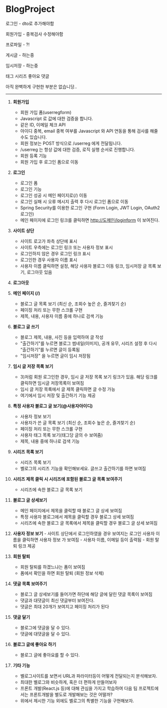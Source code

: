 # BlogProject

로그인 - dto로 추가해야함 

회원가입 - 중복검사 수정해야함

프로파일 - ?!

게시글 - 하는중

임시저장 - 하는중

태그
시리즈
좋아요
댓글

아직 완벽하게 구현한 부분은 없습니당..


---

1. **회원가입**
    - 회원 가입 폼(userregform)
    - Javascript 로 값에 대한 검증을 합니다.
    - 같은 ID, 이메일 체크 API
    - 아이디 중복, email 중복 여부를 Javascript 와 API 연동을 통해 검사를 해줄 수도
    있습니다.
    - 회원 정보는 POST 방식으로 /userreg 에게 전달됩니다.
    - /userreg 는 항상 값에 대한 검증, 로직 실행 순서로 진행합니다.
    - 회원 등록 기능
    - 회원 가입 후 로그인 폼으로 이동
    
2. **로그인**
    - 로그인 폼
    - 로그인 기능
    - 로그인 성공 시 메인 페이지로(/) 이동
    - 로그인 실패 시 오류 메시지 출력 후 다시 로그인 폼으로 이동
    - Spring Security를 이용한 로그인 구현 (Form Login, JWT Login, OAuth2 로그인)
    - 메인 페이지에 로그인 링크를 클릭하면 [http://도메인/loginform](http://xn--hq1bm8jm9l/loginform) 이 보여진다.
    
3. **사이트 상단**
    - 사이트 로고가 좌측 상단에 표시
    - 사이트 우측에는 로그인 링크 또는 사용자 정보 표시
    - 로그인하지 않은 경우 로그인 링크 표시
    - 로그인한 경우 사용자 이름 표시
    - 사용자 이름 클릭하면 설정, 해당 사용자 블로그 이동 링크, 임시저장 글 목록 보기, 로그아웃 있음
    
4. **로그아웃**
5. **메인 페이지 (/)**
    - 블로그 글 목록 보기 (최신 순, 조회수 높은 순, 즐겨찾기 순)
    - 페이징 처리 또는 무한 스크롤 구현
    - 제목, 내용, 사용자 이름 중에 하나로 검색 기능
    
6. **블로그 글 쓰기**
    - 블로그 제목, 내용, 사진 등을 입력하여 글 작성
    - "출간하기"를 누르면 블로그 썸네일(이미지), 공개 유무, 시리즈 설정 후 다시 “출간하기”를 누르면 글이 등록됨
    - "임시저장" 을 누르면 글이 임시 저장됨
    
7. **임시 글 저장 목록 보기**
    - 3)처럼 회원 로그인한 경우, 임시 글 저장 목록 보기 링크가 있음. 해당 링크를 클릭하면 임시글 저장목록이 보여짐
    - 임시 글 저장 목록에서 글 제목 클릭하면 글 수정 가능
    - 여기에서 임시 저장 및 출간하기 기능 제공
    
8. **특정 사용자 블로그 글 보기(@사용자아이디)**
    - 사용자 정보 보기
    - 사용자가 쓴 글 목록 보기 (최신 순, 조회수 높은 순, 즐겨찾기 순)
    - 페이징 처리 또는 무한 스크롤 구현
    - 사용자 태그 목록 보기(태그당 글의 수 보여줌)
    - 제목, 내용 중에 하나로 검색 기능
    
9. **시리즈 목록 보기**
    - 시리즈 목록 보기
    - 벨로그의 시리즈 기능을 확인해보세요. 글쓰고 출간하기를 하면 보여짐
    
10. **시리즈 제목 클릭 시 시리즈에 포함된 블로그 글 목록 보여주기**
    - 시리즈에 속한 블로그 글 목록 보기
    
11. **블로그 글 상세보기**
    - 메인 페이지에서 제목을 클릭할 때 블로그 글 상세 보여짐
    - 특정 사용자 블로그에서 제목을 클릭할 경우 블로그 상세 보여짐
    - 시리즈에 속한 블로그 글 목록에서 제목을 클릭할 경우 블로그 글 상세 보여짐
    
12.  **사용자 정보 보기**
    - 사이트 상단에서 로그인하였을 경우 보여지는 로그인 사용자 이름을 클릭하면 사용자 정보
    가 보여짐
    - 사용자 이름, 이메일 등이 출력됨
    - 회원 탈퇴 링크 제공
    
13. **회원 탈퇴**
    - 회원 탈퇴를 하겠느냐는 폼이 보여짐
    - 폼에서 확인을 하면 회원 탈퇴 (회원 정보 삭제)
    
14. **댓글 목록 보여주기**
    - 블로그 글 상세보기를 들어가면 하단에 해당 글에 달린 댓글 목록이 보여짐
    - 댓글과 대댓글이 최신 댓글부터 보여진다.
    - 댓글은 최대 20개가 보여지고 페이징 처리가 된다
    
15. **댓글 달기**
    - 블로그에 댓글을 달 수 있다.
    - 댓글에 대댓글을 달 수 있다.
    
16. **블로그 글에 좋아요 하기**
    - 블로그 글에 좋아요를 할 수 있다.
      
17. **기타 기능**
    - 벨로그사이트를 보면서 URL과 파라미터등이 어떻게 전달되는지 분석해보자.
    - 최대한 벨로그와 비슷하게, 혹은 더 편하게 만들어보자
    - 프론트 개발(React.js 등)에 대해 관심을 가지고 학습하여 다음 팀 프로젝트에서는 프론트개발을 별도로 개발해보는 것은 어떨까?
    - 위에서 제시한 기능 외에도 벨로그의 특별한 기능을 구현해보자.


      

